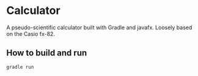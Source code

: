 # Calculator

A pseudo-scientific calculator built with Gradle and javafx.
Loosely based on the Casio fx-82.

## How to build and run
```bash
gradle run
```